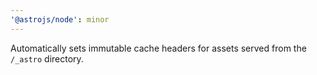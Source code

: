 ```yaml
---
'@astrojs/node': minor
---
```


Automatically sets immutable cache headers for assets served from the `/_astro` directory.
